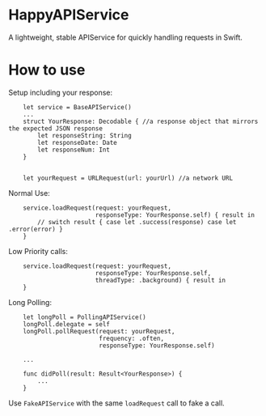 # HappyAPIService

A lightweight, stable APIService for quickly handling requests in Swift. 


# How to use

Setup including your response:
``` 
    let service = BaseAPIService()
    ...
    struct YourResponse: Decodable { //a response object that mirrors the expected JSON response
        let responseString: String
        let responseDate: Date
        let responseNum: Int
    }
    
    
    let yourRequest = URLRequest(url: yourUrl) //a network URL
```

Normal Use:
```
    service.loadRequest(request: yourRequest,
                        responseType: YourResponse.self) { result in
        // switch result { case let .success(response) case let .error(error) }
    }
```

Low Priority calls:
```
    service.loadRequest(request: yourRequest,
                        responseType: YourResponse.self,
                        threadType: .background) { result in
    }
```

Long Polling:
``` 
    let longPoll = PollingAPIService() 
    longPoll.delegate = self 
    longPoll.pollRequest(request: yourRequest,
                         frequency: .often, 
                         responseType: YourResponse.self)
    
    ...
    
    func didPoll(result: Result<YourResponse>) {
        ...
    }
```

Use `FakeAPIService` with the same `loadRequest` call to fake a call. 
